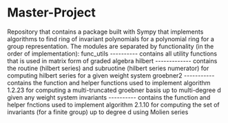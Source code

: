 # Master-Project
Repository that contains a package built with Sympy that implements algorithms to find ring of invariant polynomials for a polynomial ring for a group representation. The modules are separated by functionality (in the order of implementation):
func_utils ---------- contains all utility functions that is used in matrix form of graded algebra
hilbert ------------- contains the routine (hilbert series) and subruotine (hilbert series numerator) 
                      for computing hilbert series for a given weight system
groebner2 ----------- contains the function and helper functions used to implement algorithm 1.2.23 for 
                      computing a multi-truncated groebner basis up to multi-degree d given any weight 
                      system
invariants ---------- contains the function and helper fnctions used to implement algorithm 2.1.10 for 
                      computing the set of invariants (for a finite group) up to degree d using Molien 
                      series 